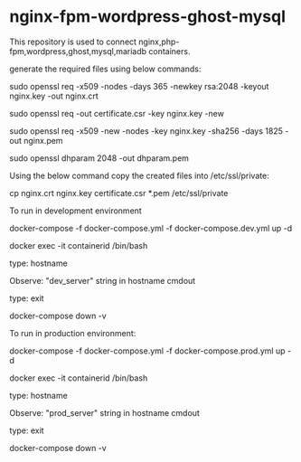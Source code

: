 # nginx-fpm-wordpress-ghost-mysql
This repository is used to connect nginx,php-fpm,wordpress,ghost,mysql,mariadb containers.

generate the required files using below commands:

sudo openssl req -x509 -nodes -days 365 -newkey rsa:2048 -keyout nginx.key -out nginx.crt

sudo openssl req -out certificate.csr -key nginx.key -new

sudo openssl req -x509 -new -nodes -key nginx.key -sha256 -days 1825 -out nginx.pem

sudo openssl dhparam 2048 -out dhparam.pem

Using the below command copy the created files into /etc/ssl/private:

cp nginx.crt nginx.key certificate.csr *.pem /etc/ssl/private

To run in development environment

docker-compose -f docker-compose.yml -f docker-compose.dev.yml up -d

docker exec -it containerid /bin/bash
  
  type: hostname
  
  Observe: "dev_server" string in hostname cmdout
  
  type: exit

docker-compose down -v
  
To run in production environment:

docker-compose -f docker-compose.yml -f docker-compose.prod.yml up -d

docker exec -it containerid /bin/bash
  
  type: hostname
  
  Observe: "prod_server" string in hostname cmdout
  
  type: exit

docker-compose down -v
  



